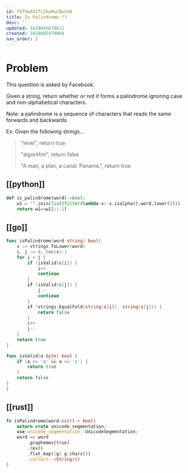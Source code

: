 ```yaml
---
id: F8T9e84ZfLZkwMuCBotm9
title: Is Palindrome ??
desc: ''
updated: 1629045670812
created: 1628005470068
nav_order: 2
---
```



# Problem

This question is asked by Facebook.

Given a string, return whether or not it forms a palindrome ignoring case and non-alphabetical characters.

Note: a palindrome is a sequence of characters that reads the same forwards and backwards.

Ex: Given the following strings...

> "level", return true
>
> "algorithm", return false
>
> "A man, a plan, a canal: Panama.", return true

 ## [[python]]

```python
def is_palindrome(word)->bool:
    w1 = "".join(list(filter(lambda x: x.isalpha(),word.lower())))
    return w1==w1[::-1]
```

 ## [[go]]

```go
func isPalindrome(word string) bool{
    s := strings.ToLower(word)
    i, j := 0, len(s)-1
    for i < j {
        if !isValid(s[i]) {
            i++
            continue
        }
        if !isValid(s[j]) {
            j--
            continue
        }
        if !strings.EqualFold(string(s[i]), string(s[j])) {
            return false
        }
        i++
        j--
    }
    return true
}

func isValid(a byte) bool {
    if (a >= 'a' && a <= 'z') {
        return true
    }
    return false
}
}
```

 ## [[rust]]

```rust
fn isPalindrome(word:&str)-> bool{
    extern crate unicode_segmentation;
    use unicode_segmentation::UnicodeSegmentation;
    word == word
        .graphemes(true)
        .rev()
        .flat_map(|g| g.chars())
        .collect::<String>()
}

```

